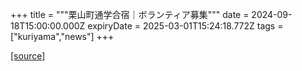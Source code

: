 +++
title = """栗山町通学合宿｜ボランティア募集"""
date = 2024-09-18T15:00:00.000Z
expiryDate = 2025-03-01T15:24:18.772Z
tags = ["kuriyama","news"]
+++


[[source]](https://www.town.kuriyama.hokkaido.jp/soshiki/55/28870.html)
